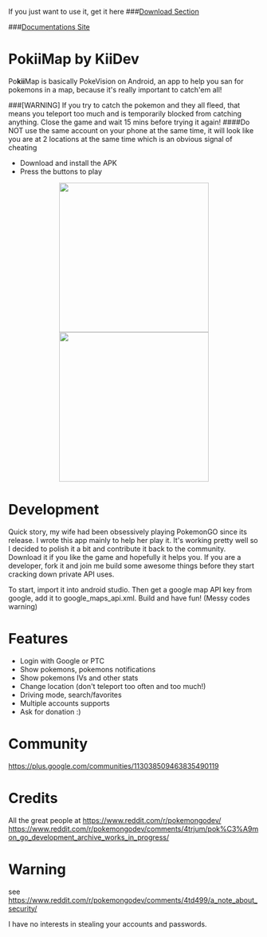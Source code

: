 If you just want to use it, get it here 
###[Download Section](https://github.com/kiideveloper/pokiimap/releases/latest)

###[Documentations Site](http://pokiimap.readthedocs.io/)


# PokiiMap by KiiDev
Po**kii**Map is basically PokeVision on Android, an app to help you san for pokemons in a map, because it's really important to catch'em all!

###[WARNING] If you try to catch the pokemon and they all fleed, that means you teleport too much and is temporarily blocked from catching anything. Close the game and wait 15 mins before trying it again!
####Do NOT use the same account on your phone at the same time, it will look like you are at 2 locations at the same time which is an obvious signal of cheating

- Download and install the APK
- Press the buttons to play

<p align="center">
  <img src="https://github.com/kiideveloper/pokiimap/blob/master/screen2.png" width="300"/>
  <img src="https://github.com/kiideveloper/pokiimap/blob/master/screen1.png" width="300"/>
</p>


# Development
Quick story, my wife had been obsessively playing PokemonGO since its release. I wrote this app mainly to help her play it. It's working pretty well so I decided to polish it a bit and contribute it back to the community. Download it if you like the game and hopefully it helps you. If you are a developer, fork it and join me build some awesome things before they start cracking down private API uses. 

To start, import it into android studio. Then get a google map API key from google, add it to google_maps_api.xml. Build and have fun! (Messy codes warning)

# Features
- Login with Google or PTC
- Show pokemons, pokemons notifications
- Show pokemons IVs and other stats
- Change location (don't teleport too often and too much!)
- Driving mode, search/favorites
- Multiple accounts supports
- Ask for donation :)

# Community
https://plus.google.com/communities/113038509463835490119

# Credits
All the great people at https://www.reddit.com/r/pokemongodev/
https://www.reddit.com/r/pokemongodev/comments/4trjum/pok%C3%A9mon_go_development_archive_works_in_progress/

# Warning
see https://www.reddit.com/r/pokemongodev/comments/4td499/a_note_about_security/

I have no interests in stealing your accounts and passwords.  

